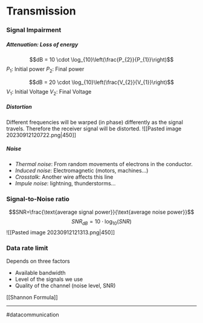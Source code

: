 # Transmission

### Signal Impairment
##### Attenuation: Loss of energy
$$dB  = 10 \cdot \log_{10}\left(\frac{P_{2}}{P_{1}}\right)$$
$P_{1}$: Initial power
$P_{2}$: Final power

$$dB  = 20 \cdot \log_{10}\left(\frac{V_{2}}{V_{1}}\right)$$
$V_{1}$: Initial Voltage
$V_{2}$: Final Voltage

##### Distortion
Different frequencies will be warped (in phase) differently as the signal travels. Therefore the receiver signal will be distorted.
![[Pasted image 20230912120722.png|450]]

##### Noise
- *Thermal noise*: From random movements of electrons in the conductor.
- *Induced noise*: Electromagnetic (motors, machines...)
- *Crosstalk*: Another wire affects this line
- *Impule noise*: lightning, thunderstorms...


### Signal-to-Noise ratio
$$SNR=\frac{\text{average signal power}}{\text{average noise power}}$$
$$SNR_{dB}  = 10 \cdot \log_{10}(SNR)$$
![[Pasted image 20230912121313.png|450]]

### Data rate limit

Depends on three factors
- Available bandwidth
- Level of the signals we use
- Quality of the channel (noise level, SNR)

[[Shannon Formula]]

---
#datacommunication 